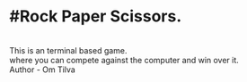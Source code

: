 <h1>#Rock Paper Scissors.</h1>
<br>
This is an terminal based game.
<br>
where you can compete against the computer and win over it.
<br>
Author - Om Tilva
